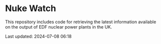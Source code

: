 # Nuke Watch

This repository includes code for retrieving the latest information available on the output of EDF nuclear power plants in the UK.

Last updated: 2024-07-08 06:18